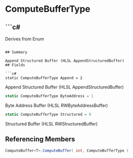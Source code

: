 # ComputeBufferType

## ```c#
Derives from Enum
```

## Summary

Append Structured Buffer (HLSL AppendStructuredBuffer)
## Fields

```c#
static ComputeBufferType Append = 2
```
Append Structured Buffer (HLSL AppendStructuredBuffer)
```c#
static ComputeBufferType ByteAddress = 1
```
Byte Address Buffer (HLSL RWByteAddressBuffer)
```c#
static ComputeBufferType Structured = 0
```
Structured Buffer (HLSL RWStructuredBuffer)
## Referencing Members

```c#
ComputeBuffer<T>.ComputeBuffer( int, ComputeBufferType ) 
```
